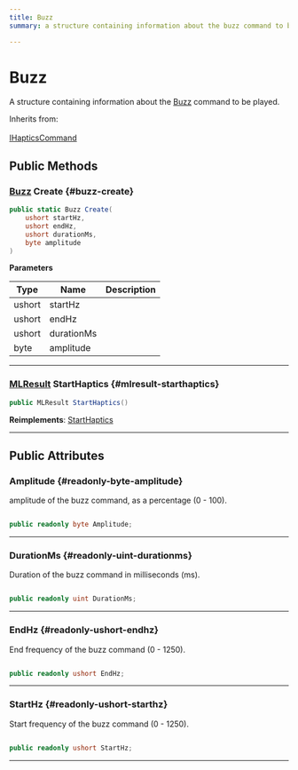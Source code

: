 ```yaml
---
title: Buzz
summary: a structure containing information about the buzz command to be played. 

---
```


# Buzz




A structure containing information about the [Buzz](/versioned_docs/version-22-Mar-2023/unity-api/api/UnityEngine.XR.MagicLeap/InputSubsystem/Extensions/Haptics/UnityEngine.XR.MagicLeap.InputSubsystem.Extensions.Haptics.Buzz.md) command to be played.   


Inherits from: <br></br>[IHapticsCommand](/versioned_docs/version-22-Mar-2023/unity-api/api/UnityEngine.XR.MagicLeap/InputSubsystem/Extensions/Haptics/UnityEngine.XR.MagicLeap.InputSubsystem.Extensions.Haptics.IHapticsCommand.md)




## Public Methods

### [Buzz](/versioned_docs/version-22-Mar-2023/unity-api/api/UnityEngine.XR.MagicLeap/InputSubsystem/Extensions/Haptics/UnityEngine.XR.MagicLeap.InputSubsystem.Extensions.Haptics.Buzz.md) Create {#buzz-create}

```csharp
public static Buzz Create(
    ushort startHz,
    ushort endHz,
    ushort durationMs,
    byte amplitude
)
```


**Parameters**

| Type | Name  | Description  | 
|--|--|--|
| ushort |startHz||
| ushort |endHz||
| ushort |durationMs||
| byte |amplitude||






-----------

### [MLResult](/versioned_docs/version-22-Mar-2023/unity-api/api/UnityEngine.XR.MagicLeap/UnityEngine.XR.MagicLeap.MLResult.md) StartHaptics {#mlresult-starthaptics}

```csharp
public MLResult StartHaptics()
```




**Reimplements**: [StartHaptics](/versioned_docs/version-22-Mar-2023/unity-api/api/UnityEngine.XR.MagicLeap/InputSubsystem/Extensions/Haptics/UnityEngine.XR.MagicLeap.InputSubsystem.Extensions.Haptics.IHapticsCommand.md#mlresult-starthaptics)



-----------

## Public Attributes

### Amplitude {#readonly-byte-amplitude}

amplitude of the buzz command, as a percentage (0 - 100). 

```csharp

public readonly byte Amplitude;

```






-----------

### DurationMs {#readonly-uint-durationms}

Duration of the buzz command in milliseconds (ms). 

```csharp

public readonly uint DurationMs;

```






-----------

### EndHz {#readonly-ushort-endhz}

End frequency of the buzz command (0 - 1250). 

```csharp

public readonly ushort EndHz;

```






-----------

### StartHz {#readonly-ushort-starthz}

Start frequency of the buzz command (0 - 1250). 

```csharp

public readonly ushort StartHz;

```






-----------


